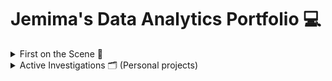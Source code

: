 # Jemima's Data Analytics Portfolio 💻

<details> 
  <summary> First on the Scene 🚓 </summary>
Hi, I am Jemima. 
  
This portfolio marks the start of my Data Analytics journey with The West Midlands Police (WMP) and The Development Manager (TDM). Please join me throughout my learning process as I begin to understand more about why businesses use data analyses for countless reasons, and how this is vital to decision making as a whole. I will begin with simple personal projects as a form of practical learning and update my portfolio with more complex projects as time moves on. Each project will aim to reflect real world business practices. 
</details>

<details>
  <summary> Active Investigations 🗂️ (Personal projects) </summary>
  - [Operation Hot wheels 🚗🔥](
</details>
